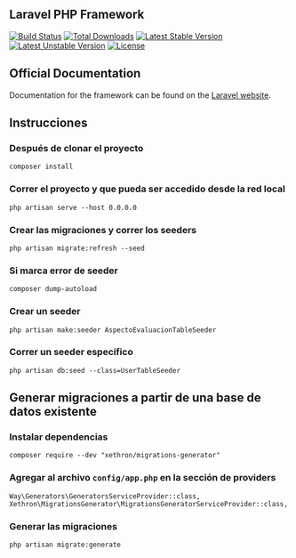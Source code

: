 ## Laravel PHP Framework

[![Build Status](https://travis-ci.org/laravel/framework.svg)](https://travis-ci.org/laravel/framework)
[![Total Downloads](https://poser.pugx.org/laravel/framework/d/total.svg)](https://packagist.org/packages/laravel/framework)
[![Latest Stable Version](https://poser.pugx.org/laravel/framework/v/stable.svg)](https://packagist.org/packages/laravel/framework)
[![Latest Unstable Version](https://poser.pugx.org/laravel/framework/v/unstable.svg)](https://packagist.org/packages/laravel/framework)
[![License](https://poser.pugx.org/laravel/framework/license.svg)](https://packagist.org/packages/laravel/framework)

## Official Documentation

Documentation for the framework can be found on the [Laravel website](http://laravel.com/docs).

## Instrucciones

### Después de clonar el proyecto
```
composer install
```

### Correr el proyecto y que pueda ser accedido desde la red local
```
php artisan serve --host 0.0.0.0
```

### Crear las migraciones y correr los seeders

```
php artisan migrate:refresh --seed
```

### Si marca error de seeder
```
composer dump-autoload
```

### Crear un seeder
```
php artisan make:seeder AspectoEvaluacionTableSeeder
```

### Correr un seeder específico
```
php artisan db:seed --class=UserTableSeeder
```

## Generar migraciones a partir de una base de datos existente

### Instalar dependencias
```
composer require --dev "xethron/migrations-generator"
```

### Agregar al archivo ```config/app.php``` en la sección de providers
```
Way\Generators\GeneratorsServiceProvider::class,
Xethron\MigrationsGenerator\MigrationsGeneratorServiceProvider::class,
```

### Generar las migraciones

```
php artisan migrate:generate
```
